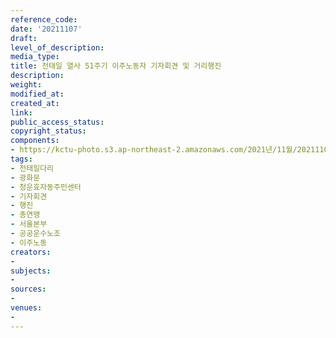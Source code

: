 ```yaml
---
reference_code: 
date: '20211107'
draft: 
level_of_description: 
media_type: 
title: 전태일 열사 51주기 이주노동자 기자회견 및 거리행진
description: 
weight: 
modified_at: 
created_at: 
link: 
public_access_status: 
copyright_status: 
components:
- https://kctu-photo.s3.ap-northeast-2.amazonaws.com/2021년/11월/20211107-전태일+열사+51주기+이주노동자+기자회견+및+거리행진_전태일다리_광화문_청운효자동주민센터_기자회견_행진_총연맹_서울본부_공공운수노조_이주노동/_1D20155.jpg
tags:
- 전태일다리
- 광화문
- 청운효자동주민센터
- 기자회견
- 행진
- 총연맹
- 서울본부
- 공공운수노조
- 이주노동
creators:
- 
subjects:
- 
sources:
- 
venues:
- 
---
```


